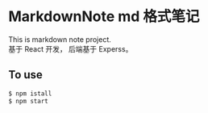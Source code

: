 # MarkdownNote md 格式笔记
This is markdown note project.   
基于 React 开发， 后端基于 Experss。
## To use  
```bash
$ npm istall
$ npm start
```
